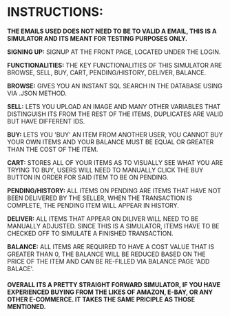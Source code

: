 # INSTRUCTIONS:

**THE EMAILS USED DOES NOT NEED TO BE TO VALID A EMAIL, THIS IS A SIMULATOR AND ITS MEANT FOR TESTING PURPOSES ONLY.**

**SIGNING UP:**
SIGNUP AT THE FRONT PAGE, LOCATED UNDER THE LOGIN.

**FUNCTIONALITIES:**
THE KEY FUNCTIONALITIES OF THIS SIMULATOR ARE BROWSE, SELL, BUY, CART, PENDING/HISTORY, DELIVER, BALANCE.

**BROWSE:**
GIVES YOU AN INSTANT SQL SEARCH IN THE DATABASE USING VIA .JSON METHOD.

**SELL:**
LETS YOU UPLOAD AN IMAGE AND MANY OTHER VARIABLES THAT DISTINGUISH ITS FROM THE REST OF THE ITEMS, DUPLICATES ARE VALID BUT HAVE DIFFERENT IDS.

**BUY:**
LETS YOU 'BUY' AN ITEM FROM ANOTHER USER, YOU CANNOT BUY YOUR OWN ITEMS AND YOUR BALANCE MUST BE EQUAL OR GREATER THAN THE COST OF THE ITEM.

**CART:**
STORES ALL OF YOUR ITEMS AS TO VISUALLY SEE WHAT YOU ARE TRYING TO BUY, USERS WILL NEED TO MANUALLY CLICK THE BUY BUTTON IN ORDER FOR SAID ITEM TO BE ON PENDING.

**PENDING/HISTORY:**
ALL ITEMS ON PENDING ARE ITEMS THAT HAVE NOT BEEN DELIVERED BY THE SELLER, WHEN THE TRANSACTION IS COMPLETE, THE PENDING ITEM WILL APPEAR IN HISTORY.

**DELIVER:**
ALL ITEMS THAT APPEAR ON DILIVER WILL NEED TO BE MANUALLY ADJUSTED. SINCE THIS IS A SIMULATOR, ITEMS HAVE TO BE CHECKED OFF TO SIMULATE A FINISHED TRANSACTION.

**BALANCE:**
ALL ITEMS ARE REQUIRED TO HAVE A COST VALUE THAT IS GREATER THAN 0, THE BALANCE WILL BE REDUCED BASED ON THE PRICE OF THE ITEM AND CAN BE RE-FILLED VIA BALANCE PAGE 'ADD BALACE'.


#### OVERALL ITS A PRETTY STRAIGHT FORWARD SIMULATOR, IF YOU HAVE EXPERIENCED BUYING FROM THE LIKES OF AMAZON, E-BAY, OR ANY OTHER E-COMMERCE. IT TAKES THE SAME PRICIPLE AS THOSE MENTIONED. 

